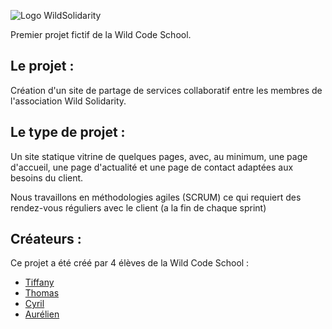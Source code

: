 ![Logo WildSolidarity](https://raw.githubusercontent.com/saphir88/Wild_Solidarity/master/pictures/logosanstexte.png)

Premier projet fictif de la Wild Code School.

## Le projet :
Création d'un site de partage de services collaboratif entre les membres de l'association Wild Solidarity.

## Le type de projet :

Un site statique vitrine de quelques pages, avec, au minimum, une page d'accueil, une page d'actualité et une page de contact adaptées aux besoins du client.
 
Nous travaillons en méthodologies agiles (SCRUM) ce qui requiert des rendez-vous réguliers avec le client (a la fin de chaque sprint)

## Créateurs :
Ce projet a été créé par 4 élèves de la Wild Code School :
* [Tiffany](https://github.com/tiffaanym)
* [Thomas](https://github.com/saphir88/)
* [Cyril](https://github.com/m0rsak)
* [Aurélien](https://github.com/atomik67200)
